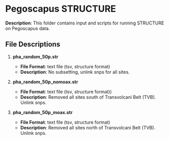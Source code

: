 # Pegoscapus STRUCTURE

**Description**: This folder contains input and scripts for running STRUCTURE on Pegoscapus data.

## File Descriptions

1. **pha_random_50p.str**
   - **File Format**: text file (tsv, structure format)
   - **Description**: No subsetting, unlink snps for all sites.

2. **pha_random_50p_nomoax.str**
   - **File Format**: text file (tsv, structure format))
   - **Description**: Removed all sites south of Transvolcani Belt (TVB). Unlink snps.

3. **pha_random_50p_moax.str**
   - **File Format**: text file (tsv, structure format)
   - **Description**: Removed all sites north of Transvolcani Belt (TVB). Unlink snps.
